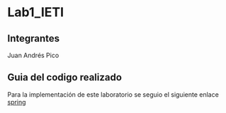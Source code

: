# Lab1_IETI

## Integrantes
Juan Andrés Pico 

## Guia del codigo realizado 

Para la implementación de este laboratorio se seguio el siguiente enlace [spring](https://spring.io/guides/gs/rest-service/)
